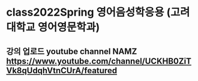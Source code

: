 # class2022Spring 영어음성학응용 (고려대학교 영어영문학과)
## 강의 업로드 youtube channel NAMZ https://www.youtube.com/channel/UCKHB0ZiTVk8qUdqhVtnCUrA/featured
